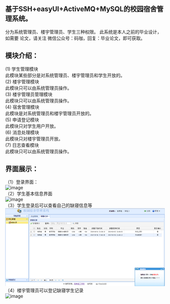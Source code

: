 基于SSH+easyUI+ActiveMQ+MySQL的校园宿舍管理系统。
-------
分为系统管理员、楼宇管理员、学生三种权限。
此系统是本人之前的毕业设计，如需要 论文，请关注 微信公众号：码咖，回复：毕业论文，即可获取。

模块介绍： 
-------
(1) 学生管理模块 <br> 
    此模块某些部分是对系统管理员、楼宇管理员和学生开放的。<br> 
(2) 楼宇管理模块<br> 
    此模块只可以由系统管理员操作。<br> 
(3) 楼宇管理员管理模块<br> 
   此模块只可以由系统管理员操作。<br> 
(4) 宿舍管理模块<br> 
   此模块是对系统管理员和楼宇管理员开放的。<br> 
(5) 申请登记模块<br> 
   此模块只对学生用户开放。<br> 
(6) 消息处理模块<br> 
   此模块只对楼宇管理员开放。<br> 
(7) 日志查看模块<br> 
   此模块只可以由系统管理员操作。 <br> 
   
界面展示：
-------
（1）登录界面：<br>
![image](https://github.com/xbqcsdn/image/blob/master/image/login.png) <br> 
（2）学生基本信息界面<br> 
![image](https://github.com/xbqcsdn/image/blob/master/image/studentinfo.png) <br> 
（3）学生登录后可以查看自己的缺寝信息等<br> 
![image](https://github.com/joeBeckham/image/blob/master/image/studentmanage.png) <br> 
（4）楼宇管理员可以登记缺寝学生记录<br> 
![image](https://github.com/xbqcsdn/image/blob/master/image/susemanager.png) <br> 

